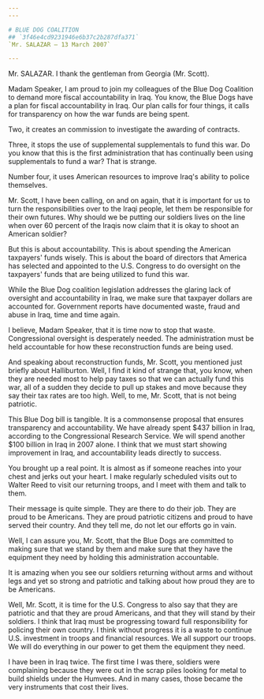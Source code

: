 ```yaml
---
---

# BLUE DOG COALITION
## `3f46e4cd9231946e6b37c2b287dfa371`
`Mr. SALAZAR — 13 March 2007`

---
```



Mr. SALAZAR. I thank the gentleman from Georgia (Mr. Scott).

Madam Speaker, I am proud to join my colleagues of the Blue Dog 
Coalition to demand more fiscal accountability in Iraq. You know, the 
Blue Dogs have a plan for fiscal accountability in Iraq. Our plan calls 
for four things, it calls for transparency on how the war funds are 
being spent.

Two, it creates an commission to investigate the awarding of 
contracts.

Three, it stops the use of supplemental supplementals to fund this 
war. Do you know that this is the first administration that has 
continually been using supplementals to fund a war? That is strange.

Number four, it uses American resources to improve Iraq's ability to 
police themselves.

Mr. Scott, I have been calling, on and on again, that it is important 
for us to turn the responsibilities over to the Iraqi people, let them 
be responsible for their own futures. Why should we be putting our 
soldiers lives on the line when over 60 percent of the Iraqis now claim 
that it is okay to shoot an American soldier?

But this is about accountability. This is about spending the American 
taxpayers' funds wisely. This is about the board of directors that 
America has selected and appointed to the U.S. Congress to do oversight 
on the taxpayers' funds that are being utilized to fund this war.

While the Blue Dog coalition legislation addresses the glaring lack 
of oversight and accountability in Iraq, we make sure that taxpayer 
dollars are accounted for. Government reports have documented waste, 
fraud and abuse in Iraq, time and time again.



I believe, Madam Speaker, that it is time now to stop that waste. 
Congressional oversight is desperately needed. The administration must 
be held accountable for how these reconstruction funds are being used.

And speaking about reconstruction funds, Mr. Scott, you mentioned 
just briefly about Halliburton. Well, I find it kind of strange that, 
you know, when they are needed most to help pay taxes so that we can 
actually fund this war, all of a sudden they decide to pull up stakes 
and move because they say their tax rates are too high. Well, to me, 
Mr. Scott, that is not being patriotic.

This Blue Dog bill is tangible. It is a commonsense proposal that 
ensures transparency and accountability. We have already spent $437 
billion in Iraq, according to the Congressional Research Service. We 
will spend another $100 billion in Iraq in 2007 alone. I think that we 
must start showing improvement in Iraq, and accountability leads 
directly to success.

You brought up a real point. It is almost as if someone reaches into 
your chest and jerks out your heart. I make regularly scheduled visits 
out to Walter Reed to visit our returning troops, and I meet with them 
and talk to them.

Their message is quite simple. They are there to do their job. They 
are proud to be Americans. They are proud patriotic citizens and proud 
to have served their country. And they tell me, do not let our efforts 
go in vain.

Well, I can assure you, Mr. Scott, that the Blue Dogs are committed 
to making sure that we stand by them and make sure that they have the 
equipment they need by holding this administration accountable.

It is amazing when you see our soldiers returning without arms and 
without legs and yet so strong and patriotic and talking about how 
proud they are to be Americans.

Well, Mr. Scott, it is time for the U.S. Congress to also say that 
they are patriotic and that they are proud Americans, and that they 
will stand by their soldiers. I think that Iraq must be progressing 
toward full responsibility for policing their own country. I think 
without progress it is a waste to continue U.S. investment in troops 
and financial resources. We all support our troops. We will do 
everything in our power to get them the equipment they need.

I have been in Iraq twice. The first time I was there, soldiers were 
complaining because they were out in the scrap piles looking for metal 
to build shields under the Humvees. And in many cases, those became the 
very instruments that cost their lives.